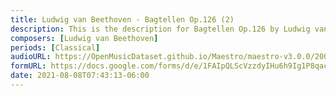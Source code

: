 ```yaml
---
title: Ludwig van Beethoven - Bagtellen Op.126 (2)
description: This is the description for Bagtellen Op.126 by Ludwig van Beethoven
composers: [Ludwig van Beethoven]
periods: [Classical]
audioURL: https://OpenMusicDataset.github.io/Maestro/maestro-v3.0.0/2009/MIDI-Unprocessed_10_R1_2009_01-02_ORIG_MID--AUDIO_10_R1_2009_10_R1_2009_02_WAV.midi
formURL: https://docs.google.com/forms/d/e/1FAIpQLScVzzdyIHu6h9Ig1P8qacJoz4nBUgiTbZNTZyFzbMMWDJcUrw/viewform
date: 2021-08-08T07:43:13-06:00
---
```

